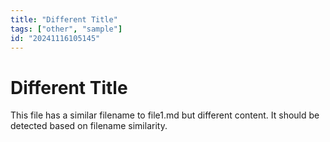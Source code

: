 ```yaml
---
title: "Different Title"
tags: ["other", "sample"]
id: "20241116105145"
---
```


# Different Title

This file has a similar filename to file1.md but different content.
It should be detected based on filename similarity.
